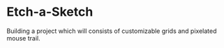 # Etch-a-Sketch

Building a project which will consists of customizable grids and pixelated mouse trail.
